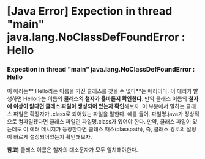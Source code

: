 # [Java Error] Expection in thread "main" java.lang.NoClassDefFoundError : Hello

### **Expection in thread "main" java.lang.NoClassDefFoundError : Hello**
이 에러는** Hello라는 이름을 가진 클래스를 찾을 수 없다**는 에러이다. 이 에러가 발생하면 Hello라는 이름의 **클래스의 철자가 옳바른지 확인한다**. 만약 클래스 이름의 **철자에 이상이 없다면 클래스 파일이 생성되어 있는자 확인**해보자. 이 부분에서 말하는 클래스 파일은 확장자가 .class로 되어있는 파일을 말한다. 예를 들어, 파일명.java가 정상적으로 컴파일됐다면 클래스 파일인 파일명.class가 있어야 한다. 만약, 클래스 파일이 있는데도 이 에러 메시지가 등장한다면 클래스 패스(classpath), 즉, 클래스 경로의 설정이 바르게 설정되어있는지 확인해보자.

**참고)** 클래스 이름은 철자의 대소문자가 모두 일치해야한다.
